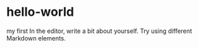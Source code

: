# hello-world
my first
In the editor, write a bit about yourself. Try using different Markdown elements.
